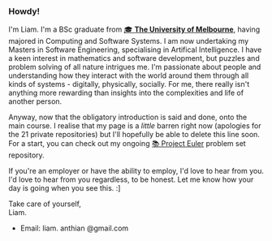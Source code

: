### Howdy!
<!-- So I've created the profile readme, now I need to find something to say in it... dilemma, dilemma 🌀🧿 -->
I'm Liam. I'm a BSc graduate from [🎓&nbsp;**The University of Melbourne**](https://www.unimelb.edu.au/), having majored in Computing and Software Systems. I am now undertaking my Masters in Software Engineering, specialising in Artifical Intelligence. I have a keen interest in mathematics and software development, but puzzles and problem solving of all nature intrigues me. I'm passionate about people and understanding how they interact with the world around them through all kinds of systems - digitally, physically, socially. For me, there really isn't anything more rewarding than insights into the complexities and life of another person.

Anyway, now that the obligatory introduction is said and done, onto the main course. I realise that my page is a *little* barren right now (apologies for the 21 private repositories) but I'll hopefully be able to delete this line soon. For a start, you can check out my ongoing [📚&nbsp;Project Euler](https://github.com/Lanthian/project-euler) problem set repository.

If you're an employer or have the ability to employ, I'd love to hear from you. I'd love to hear from you regardless, to be honest. Let me know how your day is going when you see this. :]

Take care of yourself,<br/>
Liam.
* Email: liam. anthian @gmail.com
<!-- Obligatory blank line at end of file B) -->
